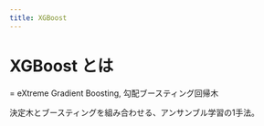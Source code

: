 ```yaml
---
title: XGBoost
---
```


# XGBoost とは

= eXtreme Gradient Boosting, 勾配ブースティング回帰木

決定木とブースティングを組み合わせる、アンサンブル学習の1手法。

# 